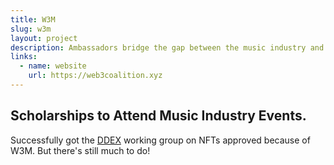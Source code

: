 ```yaml
---
title: W3M
slug: w3m
layout: project
description: Ambassadors bridge the gap between the music industry and Web3.
links:
  - name: website
    url: https://web3coalition.xyz
---
```


## Scholarships to Attend Music Industry Events.

Successfully got the [DDEX](https://ddex.net) working group on NFTs approved because of W3M. But there's still much to do!
